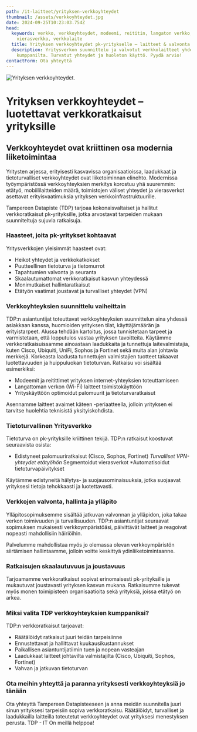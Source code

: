 ```yaml
---
path: /it-laitteet/yrityksen-verkkoyhteydet
thumbnail: /assets/verkkoyhteydet.jpg
date: 2024-09-25T10:23:03.754Z
head:
  keywords: verkko, verkkoyhteydet, modeemi, reititin, langaton verkko, palomuuri,
    vierasverkko, verkkolaite
  title: Yrityksen verkkoyhteydet pk-yritykselle – laitteet & valvonta
  description: Yritysverkon suunnittelu ja valvotut verkkolaitteet yhdeltä
    kumppanilta. Turvatut yhteydet ja huoleton käyttö. Pyydä arvio!
contactForm: Ota yhteyttä
---
```

![Yrityksen verkkoyhteydet.](/assets/verkkoyhteydet.jpg)

# Yrityksen verkkoyhteydet – luotettavat verkkoratkaisut yrityksille

## Verkkoyhteydet ovat kriittinen osa modernia liiketoimintaa

Yritysten arjessa, erityisesti kasvavissa organisaatioissa, laadukkaat ja tietoturvalliset
verkkoyhteydet ovat liiketoiminnan elinehto. Modernissa työympäristössä verkkoyhteyksien
merkitys korostuu yhä suuremmin: etätyö, mobiililaitteiden määrä, toimistojen väliset
yhteydet ja vierasverkot asettavat erityisvaatimuksia yrityksen verkkoinfrastruktuurille.

Tampereen Datapiste (TDP) tarjoaa kokonaisvaltaiset ja hallitut verkkoratkaisut pk‑yrityksille,
jotka arvostavat tarpeiden mukaan suunniteltuja sujuvia ratkaisuja.

### Haasteet, joita pk-yritykset kohtaavat

Yritysverkkojen yleisimmät haasteet ovat:

* Heikot yhteydet ja verkkokatkokset
* Puutteellinen tietoturva ja tietomurrot
* Tapahtumien valvonta ja seuranta
* Skaalautumattomat verkkoratkaisut kasvun yhteydessä
* Monimutkaiset hallintaratkaisut
* Etätyön vaatimat joustavat ja turvalliset yhteydet (VPN)

### Verkkoyhteyksien suunnittelu vaiheittain

TDP:n asiantuntijat toteuttavat verkkoyhteyksien suunnittelun aina yhdessä asiakkaan
kanssa, huomioiden yrityksen tilat, käyttäjämäärän ja erityistarpeet. Alussa tehdään
kartoitus, jossa tunnistetaan tarpeet ja varmistetaan, että lopputulos vastaa yrityksen
tavoitteita.
Käytämme verkkoratkaisuissamme ainoastaan laadukkaita ja tunnettuja laitevalmistajia,
kuten Cisco, Ubiquiti, UniFi, Sophos ja Fortinet sekä muita alan johtavia merkkejä.
Korkeasta laadusta tunnettujen valmistajien tuotteet takaavat luotettavuuden ja
huippuluokan tietoturvan.
Ratkaisu voi sisältää esimerkiksi:

* Modeemit ja reitittimet yrityksen internet-yhteyksien toteuttamiseen
* Langattoman verkon (Wi-Fi) laitteet toimistokäyttöön
* Yrityskäyttöön optimoidut palomuurit ja tietoturvaratkaisut

Asennamme laitteet avaimet käteen -periaatteella, jolloin yrityksen ei tarvitse huolehtia
teknisistä yksityiskohdista.

### Tietoturvallinen Yritysverkko

Tietoturva on pk-yrityksille kriittinen tekijä. TDP:n ratkaisut koostuvat seuraavista osista:

* ﻿Edistyneet palomuuriratkaisut (Cisco, Sophos, Fortinet)
  *Turvalliset VPN-yhteydet etätyöhön*
  Segmentoidut vierasverkot
  *Automatisoidut tietoturvapäivitykset

Käytämme edistyneitä hälytys- ja suojausominaisuuksia, jotka suojaavat yrityksesi tietoja
 tehokkaasti ja luotettavasti.

### Verkkojen valvonta, hallinta ja ylläpito

Ylläpitosopimuksemme sisältää jatkuvan valvonnan ja ylläpidon, joka takaa verkon
toimivuuden ja turvallisuuden. TDP:n asiantuntijat seuraavat sopimuksen mukaisesti
verkkoympäristöäsi, päivittävät laitteet ja reagoivat nopeasti mahdollisiin häiriöihin.

Palvelumme mahdollistaa myös jo olemassa olevan verkkoympäristön siirtämisen
hallintaamme, jolloin voitte keskittyä ydinliiketoimintaanne.

### Ratkaisujen skaalautuvuus ja joustavuus

Tarjoamamme verkkoratkaisut sopivat erinomaisesti pk-yrityksille ja mukautuvat joustavasti
yrityksen kasvun mukana. Ratkaisumme tukevat myös monen toimipisteen organisaatioita
sekä yrityksiä, joissa etätyö on arkea.

### Miksi valita TDP verkkoyhteyksien kumppaniksi?

TDP:n verkkoratkaisut tarjoavat:

* Räätälöidyt ratkaisut juuri teidän tarpeisiinne 
* Ennustettavat ja hallittavat kuukausikustannukset 
* Paikallisen asiantuntijatiimin tuen ja nopean vasteajan 
* Laadukkaat laitteet johtavilta valmistajilta (Cisco, Ubiquiti, Sophos, Fortinet) 
* Vahvan ja jatkuvan tietoturvan

### Ota meihin yhteyttä ja paranna yrityksesti verkkoyhteyksiä jo tänään

Ota yhteyttä Tampereen Datapisteeseen ja anna meidän suunnitella juuri sinun yrityksesi
tarpeisiin sopiva verkkoratkaisu. Räätälöidyt, turvalliset ja laadukkailla laitteilla toteutetut
verkkoyhteydet ovat yrityksesi menestyksen perusta.
TDP - IT On meillä helppoa!